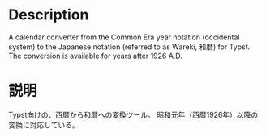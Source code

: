 # Description

A calendar converter from the Common Era year notation (occidental system) to the Japanese notation (referred to as Wareki, 和暦) for Typst.
The conversion is available for years after 1926 A.D.

# 説明

Typst向けの、西暦から和暦への変換ツール。
昭和元年（西暦1926年）以降の変換に対応している。
